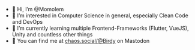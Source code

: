 - 👋 Hi, I’m @Momolem
- 👀 I’m interested in Computer Science in general, especially Clean Code and DevOps
- 🌱 I’m currently learning multiple Frontend-Frameworks (Flutter, VueJS), Unity and countless other things
- 🐘 You can find me at <a rel="nofollow me" href="https://chaos.social/@Birdy">chaos.social/@Birdy</a> on Mastodon

<!---
Momolem/Momolem is a ✨ special ✨ repository because its `README.md` (this file) appears on your GitHub profile.
You can click the Preview link to take a look at your changes.
--->
